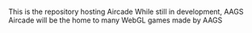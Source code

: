 This is the repository hosting Aircade
While still in development, AAGS Aircade will be the home to many WebGL games made by AAGS
